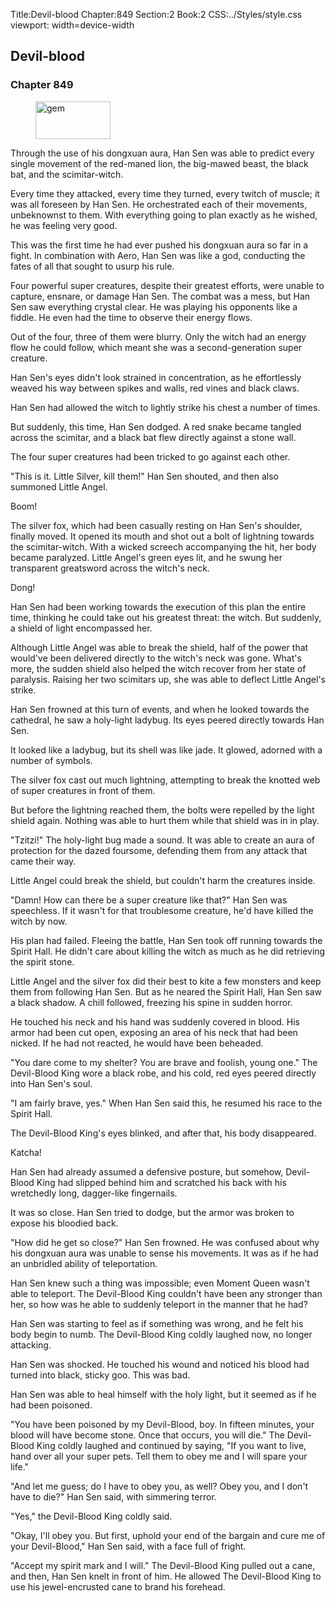 Title:Devil-blood 
Chapter:849 
Section:2 
Book:2 
CSS:../Styles/style.css 
viewport: width=device-width
  
## Devil-blood
### Chapter 849 
<figure>
	<img src="../Images/gem.gif" alt="gem" id="gem" width="120" height="60" />
</figure>
  

  
  Through the use of his dongxuan aura, Han Sen was able to predict every single movement of the red-maned lion, the big-mawed beast, the black bat, and the scimitar-witch.

Every time they attacked, every time they turned, every twitch of muscle; it was all foreseen by Han Sen. He orchestrated each of their movements, unbeknownst to them. With everything going to plan exactly as he wished, he was feeling very good.

This was the first time he had ever pushed his dongxuan aura so far in a fight. In combination with Aero, Han Sen was like a god, conducting the fates of all that sought to usurp his rule.

Four powerful super creatures, despite their greatest efforts, were unable to capture, ensnare, or damage Han Sen. The combat was a mess, but Han Sen saw everything crystal clear. He was playing his opponents like a fiddle. He even had the time to observe their energy flows.

Out of the four, three of them were blurry. Only the witch had an energy flow he could follow, which meant she was a second-generation super creature.

Han Sen's eyes didn't look strained in concentration, as he effortlessly weaved his way between spikes and walls, red vines and black claws.

Han Sen had allowed the witch to lightly strike his chest a number of times.

But suddenly, this time, Han Sen dodged. A red snake became tangled across the scimitar, and a black bat flew directly against a stone wall.

The four super creatures had been tricked to go against each other.

"This is it. Little Silver, kill them!" Han Sen shouted, and then also summoned Little Angel.

Boom!

The silver fox, which had been casually resting on Han Sen's shoulder, finally moved. It opened its mouth and shot out a bolt of lightning towards the scimitar-witch. With a wicked screech accompanying the hit, her body became paralyzed. Little Angel's green eyes lit, and he swung her transparent greatsword across the witch's neck.

Dong!

Han Sen had been working towards the execution of this plan the entire time, thinking he could take out his greatest threat: the witch. But suddenly, a shield of light encompassed her.

Although Little Angel was able to break the shield, half of the power that would've been delivered directly to the witch's neck was gone. What's more, the sudden shield also helped the witch recover from her state of paralysis. Raising her two scimitars up, she was able to deflect Little Angel's strike.

Han Sen frowned at this turn of events, and when he looked towards the cathedral, he saw a holy-light ladybug. Its eyes peered directly towards Han Sen.

It looked like a ladybug, but its shell was like jade. It glowed, adorned with a number of symbols.

The silver fox cast out much lightning, attempting to break the knotted web of super creatures in front of them.

But before the lightning reached them, the bolts were repelled by the light shield again. Nothing was able to hurt them while that shield was in in play.

"Tzitzi!" The holy-light bug made a sound. It was able to create an aura of protection for the dazed foursome, defending them from any attack that came their way.

Little Angel could break the shield, but couldn't harm the creatures inside.

"Damn! How can there be a super creature like that?" Han Sen was speechless. If it wasn't for that troublesome creature, he'd have killed the witch by now.

His plan had failed. Fleeing the battle, Han Sen took off running towards the Spirit Hall. He didn't care about killing the witch as much as he did retrieving the spirit stone.

Little Angel and the silver fox did their best to kite a few monsters and keep them from following Han Sen. But as he neared the Spirit Hall, Han Sen saw a black shadow. A chill followed, freezing his spine in sudden horror.

He touched his neck and his hand was suddenly covered in blood. His armor had been cut open, exposing an area of his neck that had been nicked. If he had not reacted, he would have been beheaded.

"You dare come to my shelter? You are brave and foolish, young one." The Devil-Blood King wore a black robe, and his cold, red eyes peered directly into Han Sen's soul.

"I am fairly brave, yes." When Han Sen said this, he resumed his race to the Spirit Hall.

The Devil-Blood King's eyes blinked, and after that, his body disappeared.

Katcha!

Han Sen had already assumed a defensive posture, but somehow, Devil-Blood King had slipped behind him and scratched his back with his wretchedly long, dagger-like fingernails.

It was so close. Han Sen tried to dodge, but the armor was broken to expose his bloodied back.

"How did he get so close?" Han Sen frowned. He was confused about why his dongxuan aura was unable to sense his movements. It was as if he had an unbridled ability of teleportation.

Han Sen knew such a thing was impossible; even Moment Queen wasn't able to teleport. The Devil-Blood King couldn't have been any stronger than her, so how was he able to suddenly teleport in the manner that he had?

Han Sen was starting to feel as if something was wrong, and he felt his body begin to numb. The Devil-Blood King coldly laughed now, no longer attacking.

Han Sen was shocked. He touched his wound and noticed his blood had turned into black, sticky goo. This was bad.

Han Sen was able to heal himself with the holy light, but it seemed as if he had been poisoned.

"You have been poisoned by my Devil-Blood, boy. In fifteen minutes, your blood will have become stone. Once that occurs, you will die." The Devil-Blood King coldly laughed and continued by saying, "If you want to live, hand over all your super pets. Tell them to obey me and I will spare your life."

"And let me guess; do I have to obey you, as well? Obey you, and I don't have to die?" Han Sen said, with simmering terror.

"Yes," the Devil-Blood King coldly said.

"Okay, I'll obey you. But first, uphold your end of the bargain and cure me of your Devil-Blood," Han Sen said, with a face full of fright.

"Accept my spirit mark and I will." The Devil-Blood King pulled out a cane, and then, Han Sen knelt in front of him. He allowed The Devil-Blood King to use his jewel-encrusted cane to brand his forehead.
